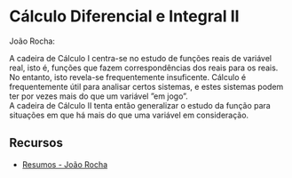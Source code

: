 # Cálculo Diferencial e Integral II

João Rocha:

A cadeira de Cálculo I centra-se no estudo de funções reais de variável real, isto é, funções que fazem correspondências dos reais para os reais.  
No entanto, isto revela-se frequentemente insuficente. Cálculo é frequentemente útil para analisar certos sistemas, e estes sistemas podem ter por vezes mais do que um variável ”em jogo”.  
A cadeira de Cálculo II tenta então generalizar o estudo da função para situações em que há mais do que uma variável em consideração.

## Recursos

- [Resumos - João Rocha](https://drive.google.com/file/d/14Yzlr4939W5MQlrLWIhWF8v97GHaA1l4/view?usp=sharing)
